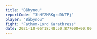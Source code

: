 ```yaml
---
title: "Bãbynou"
reportCode: "3hHY2MRKgrdDkTPj"
player: "Bãbynou"
fight: "Fathom-Lord Karathress"
date: 2021-10-06T18:48:50.877000+00:00
---
```

